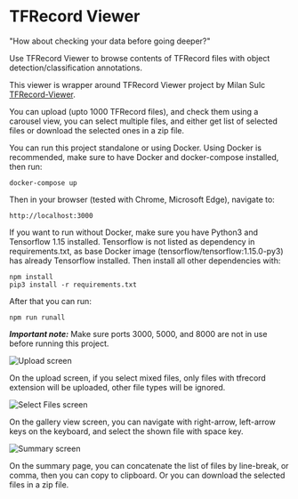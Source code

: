 # TFRecord Viewer

"How about checking your data before going deeper?"

Use TFRecord Viewer to browse contents of TFRecord files with object detection/classification annotations.

This viewer is wrapper around TFRecord Viewer project by Milan Sulc [TFRecord-Viewer](https://github.com/sulc/tfrecord-viewer).

You can upload (upto 1000 TFRecord files), and check them using a carousel view, you can select multiple files, and either get list of selected files or download the selected ones in a zip file.

You can run this project standalone or using Docker. Using Docker is recommended, make sure to have Docker and docker-compose installed, then run:

`docker-compose up`

Then in your browser (tested with Chrome, Microsoft Edge), navigate to:

`http://localhost:3000`

If you want to run without Docker, make sure you have Python3 and Tensorflow 1.15 installed. Tensorflow is not listed as dependency in requirements.txt, as base Docker image (tensorflow/tensorflow:1.15.0-py3) has already Tensorflow installed. Then install all other dependencies with:

```
npm install
pip3 install -r requirements.txt
```

After that you can run:

```
npm run runall
```

***Important note:*** Make sure ports 3000, 5000, and 8000 are not in use before running this project.


![Upload screen](https://user-images.githubusercontent.com/5046786/79118614-aed14600-7d8e-11ea-83fd-13157bd58cc5.png)

On the upload screen, if you select mixed files, only files with tfrecord extension will be uploaded, other file types will be ignored.


![Select Files screen](https://user-images.githubusercontent.com/5046786/79118700-df18e480-7d8e-11ea-978f-76533cbba929.png)

On the gallery view screen, you can navigate with right-arrow, left-arrow keys on the keyboard, and select the shown file with space key.


![Summary screen](https://user-images.githubusercontent.com/5046786/79118780-12f40a00-7d8f-11ea-8c67-d946d2c96722.png)

On the summary page, you can concatenate the list of files by line-break, or comma, then you can copy to clipboard. Or you can download the selected files in a zip file.
